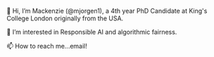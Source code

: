 👋 Hi, I’m Mackenzie (@mjorgen1), a 4th year PhD Candidate at King's College London originally from the USA.

👀 I’m interested in Responsible AI and algorithmic fairness.

📫 How to reach me...email!

<!---
mjorgen1/mjorgen1 is a ✨ special ✨ repository because its `README.md` (this file) appears on your GitHub profile.
You can click the Preview link to take a look at your changes.
- 🌱 I’m currently learning ...
- 💞️ I’m looking to collaborate on ...
--->
